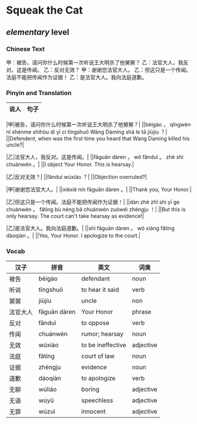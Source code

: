 # Squeak the Cat
## *elementary* level

### Chinese Text
甲：被告，请问你什么时候第一次听说王大明杀了他舅舅？
乙：法官大人，我反对。这是传闻。
乙：反对无效？
甲：谢谢您法官大人。
乙：但这只是一个传闻。法庭不能把传闻作为证据！
乙：是法官大人。我向法庭道歉。

### Pinyin and Translation
|说人|句子|
|----|----|

|甲|被告，请问你什么时候第一次听说王大明杀了他舅舅？|
||bèigào ， qǐngwèn nǐ shénme shíhòu dì yī cì tīngshuō Wáng Dàmíng shā le tā jiùjiu ？|
||Defendent, when was the first time you heard that Wang Daming killed his uncle?|

|乙|法官大人，我反对。这是传闻。|
||fǎguān dàren ， wǒ fǎnduì 。 zhè shì chuánwén 。|
||I object Your Honor. This is hearsay.|

|乙|反对无效？|
||fǎnduì wúxiào ？|
||Objection overruled?|

|甲|谢谢您法官大人。|
||xièxiè nín fǎguān dàren 。|
||Thank you, Your Honor.|

|乙|但这只是一个传闻。法庭不能把传闻作为证据！|
||dàn zhè zhǐ shì yī ge chuánwén 。 fǎtíng bù néng bǎ chuánwén zuòwéi zhèngju ！|
||But this is only hearsay. The court can't take hearsay as evidence!|

|乙|是法官大人。我向法庭道歉。|
||shì fǎguān dàren 。 wǒ xiàng fǎtíng dàoqiàn 。|
||Yes, Your Honor. I apologize to the court.|
### Vocab
|汉子|拼音|英文|词类|
|----|----|----|----|
|被告|bèigào|defendant|noun|
|听说|tīngshuō|to hear it said|verb|
|舅舅|jiùjiu|uncle|non|
|法官大人|fǎguān dàren|Your Honor|phrase|
|反对|fǎnduì|to oppose|verb|
|传闻|chuánwén|rumor; hearsay|noun|
|无效|wúxiào|to be ineffective|adjective|
|法庭|fǎtíng|court of law|noun|
|证据|zhèngju|evidence|noun|
|道歉|dàoqiàn|to apologize|verb|
|无聊|wúliáo|boring|adjective|
|无语|wúyǔ|speechless|adjective|
|无罪|wúzuì|innocent|adjective|